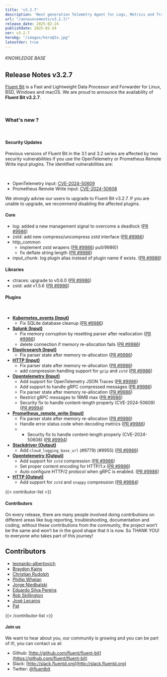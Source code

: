 ```yaml
---
title: 'v3.2.7'
description: 'Next generation Telemetry Agent for Logs, Metrics and Traces. '
url: "/announcements/v3.2.7/"
release_date: 2025-02-24
publishdate: 2025-02-24
ver: v3.2.7
herobg: "/images/hero@2x.jpg"
latestVer: true
---
```


###### KNOWLEDGE BASE

## Release Notes v3.2.7

[Fluent Bit](https://fluentbit.io) is a Fast and Lightweight Data Processor and Forwarder for Linux, BSD, Windows and macOS. We are proud to announce the availability of **Fluent Bit v3.2.7**.

<br>

### What's new ?

<br>

#### Security Updates

Previous versions of Fluent Bit in the 3.1 and 3.2 series are affected by two security vulnerabilities if you use the OpenTelemetry or Prometheus Remote Write input plugins. The identified vulnerabilities are:

<br>

- OpenTelemetry input: [CVE-2024-50609](https://nvd.nist.gov/vuln/detail/CVE-2024-50609)
- Prometheus Remote Write input: [CVE-2024-50608](https://nvd.nist.gov/vuln/detail/CVE-2024-50608)

We strongly advise our users to upgrade to Fluent Bit v3.2.7. If you are unable to upgrade, we recommend disabling the affected plugins.

#### Core
- log: added a new management signal to overcome a deadlock ([PR #9986](https://github.com/fluent/fluent-bit/pull/9986))
- zstd: add new compress/uncompress zstd interface ([PR #9986](https://github.com/fluent/fluent-bit/pull/9986))
- http_common
  - implement zstd wrapers ([PR #9986](https://github.com/fluent/fluent-bit/pull/9986))
pull/9986))
  - fix deflate string length ([PR #9986](https://github.com/fluent/fluent-bit/pull/9986))
- input_chunk: log plugin alias instead of plugin name if exists. ([PR #9986](https://github.com/fluent/fluent-bit/pull/9986))

#### Libraries

- ctraces: upgrade to v0.6.0 ([PR #9986](https://github.com/fluent/fluent-bit/pull/9986))
- zstd: add v1.5.6 ([PR #9986](https://github.com/fluent/fluent-bit/pull/9986))

#### Plugins

<br>

- **[Kubernetes_events (Input)](https://docs.fluentbit.io/manual/pipeline/inputs/kubernetes_events)**
  - Fix SQLite database cleanup ([PR #9986](https://github.com/fluent/fluent-bit/pull/9986))
- **[Splunk (Input)](https://docs.fluentbit.io/manual/pipeline/inputs/splunk)**
  - Fix memory corruption by resetting parser after reallocation ([PR #9986](https://github.com/fluent/fluent-bit/pull/9986))
  - delete connection if memory re-allocation fails ([PR #9986](https://github.com/fluent/fluent-bit/pull/9986))
- **[Elasticsearch (Input)](https://docs.fluentbit.io/manual/pipeline/inputs/elasticsearch)**
  - Fix parser state after memory re-allocation ([PR #9986](https://github.com/fluent/fluent-bit/pull/9986))
- **[HTTP (Input)](https://docs.fluentbit.io/manual/pipeline/inputs/http)**
  - Fix parser state after memory re-allocation ([PR #9986](https://github.com/fluent/fluent-bit/pull/9986))
  - add compression handling support for `gzip` and `zstd` ([PR #9986](https://github.com/fluent/fluent-bit/pull/9986))
- **[Opentelemetry (Input)](https://docs.fluentbit.io/manual/pipeline/inputs/opentelemetry)**
  - Add support for OpenTelemetry JSON Traces ([PR #9986](https://github.com/fluent/fluent-bit/pull/9986))
  - Add support to handle gRPC compressed messages ([PR #9986](https://github.com/fluent/fluent-bit/pull/9986))
  - Fix parser state after memory re-allocation ([PR #9986](https://github.com/fluent/fluent-bit/pull/9986))
  - Restrict gRPC messages to 16MB max ([PR #9986](https://github.com/fluent/fluent-bit/pull/9986))
  - Security fix to handle content-length properly (CVE-2024-50609) ([PR #9994](https://github.com/fluent/fluent-bit/pull/9994))
- **[Prometheus_remote_write (Input)](https://docs.fluentbit.io/manual/pipeline/inputs/prometheus_remote_write)**
  - Fix parser state after memory re-allocation ([PR #9986](https://github.com/fluent/fluent-bit/pull/9986))
  - Handle error status code when decoding metrics ([PR #9986](https://github.com/fluent/fluent-bit/pull/9986))
  - - Security fix to handle content-length properly (CVE-2024-50608) ([PR #9994](https://github.com/fluent/fluent-bit/pull/9994))
- **[Stackdriver (Output)](https://docs.fluentbit.io/manual/pipeline/outputs/stackdriver)**
  - Add `cloud_logging_base_url` (#9779) (#9955) ([PR #9986](https://github.com/fluent/fluent-bit/pull/9986))
- **[Opentelemetry (Output)](https://docs.fluentbit.io/manual/pipeline/outputs/opentelemetry)**
  - Add support for `zstd` compression ([PR #9986](https://github.com/fluent/fluent-bit/pull/9986))
  - Set proper content encoding for HTTP/1.x ([PR #9986](https://github.com/fluent/fluent-bit/pull/9986))
  - Auto configure HTTP/2 protocol when gRPC is enabled. ([PR #9986](https://github.com/fluent/fluent-bit/pull/9986))
- **[HTTP (Output)](https://docs.fluentbit.io/manual/pipeline/outputs/http)**
  - Add support for `zstd` and `snappy` compression ([PR #9984](https://github.com/fluent/fluent-bit/pull/9984))


{{< contributor-list >}}

#### Contributors

On every release, there are many people involved doing contributions on different areas like bug reporting, troubleshooting, documentation and coding, without these contributions from the community, the project won’t be the same and won’t be in the good shape that it is now. So THANK YOU! to everyone who takes part of this journey!

## Contributors

- [leonardo-albertovich](https://github.com/leonardo-albertovich)
- [Braydon Kains](https://github.com/braydonk)
- [Christian Rudolph](https://github.com/cm-rudolph)
- [Phillip Whelan](https://github.com/pwhelan)
- [Jorge Niedbalski](https://github.com/niedbalski)
- [Eduardo Silva Pereira](https://github.com/edsiper)
- [Rob Skillington](https://github.com/robskillington)
- [José Lecaros](https://github.com/lecaros)
- [Pat](https://github.com/patrick-stephens)

{{< /contributor-list >}}

#### Join us

We want to hear about you, our community is growing and you can be part of it!, you can contact us at:

* Github: [http://github.com/fluent/fluent-bit](https://github.com/fluent/fluent-bit)
* Slack: [http://slack.fluentd.org](http://slack.fluentd.org)
* Twitter: [@fluentbit](https://twitter.com/fluentbit)
